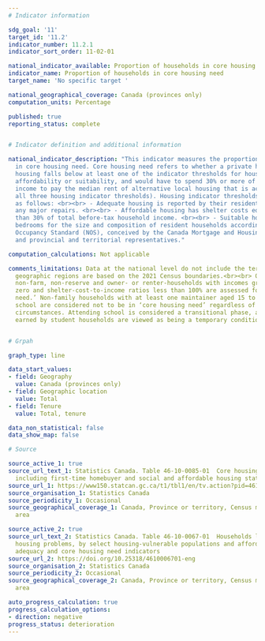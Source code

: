 ```yaml
---
# Indicator information

sdg_goal: '11'
target_id: '11.2'
indicator_number: 11.2.1
indicator_sort_order: 11-02-01

national_indicator_available: Proportion of households in core housing need
indicator_name: Proportion of households in core housing need
target_name: 'No specific target '

national_geographical_coverage: Canada (provinces only)
computation_units: Percentage

published: true
reporting_status: complete


# Indicator definition and additional information

national_indicator_description: "This indicator measures the proportion of households
  in core housing need. Core housing need refers to whether a private household's
  housing falls below at least one of the indicator thresholds for housing adequacy,
  affordability or suitability, and would have to spend 30% or more of its total before-tax
  income to pay the median rent of alternative local housing that is acceptable (attains
  all three housing indicator thresholds). Housing indicator thresholds are defined
  as follows: <br><br> - Adequate housing is reported by their residents as not requiring
  any major repairs. <br><br> - Affordable housing has shelter costs equal to less
  than 30% of total before-tax household income. <br><br> - Suitable housing has enough
  bedrooms for the size and composition of resident households according to the National
  Occupancy Standard (NOS), conceived by the Canada Mortgage and Housing Corporation
  and provincial and territorial representatives."

computation_calculations: Not applicable

comments_limitations: Data at the national level do not include the territories. All
  geographic regions are based on the 2021 Census boundaries.<br><br> Only private,
  non-farm, non-reserve and owner- or renter-households with incomes greater than
  zero and shelter-cost-to-income ratios less than 100% are assessed for ‘core housing
  need.’ Non-family households with at least one maintainer aged 15 to 29 attending
  school are considered not to be in ‘core housing need’ regardless of their housing
  circumstances. Attending school is considered a transitional phase, and low incomes
  earned by student households are viewed as being a temporary condition.


# Grpah

graph_type: line

data_start_values:
- field: Geography
  value: Canada (provinces only)
- field: Geographic location
  value: Total
- field: Tenure
  value: Total, tenure

data_non_statistical: false
data_show_map: false

# Source

source_active_1: true
source_url_text_1: Statistics Canada. Table 46-10-0085-01  Core housing need, by tenure
  including first-time homebuyer and social and affordable housing status
source_url_1: https://www150.statcan.gc.ca/t1/tbl1/en/tv.action?pid=4610008501
source_organisation_1: Statistics Canada
source_periodicity_1: Occasional
source_geographical_coverage_1: Canada, Province or territory, Census metropolitan
  area

source_active_2: true
source_url_text_2: Statistics Canada. Table 46-10-0067-01  Households living with
  housing problems, by select housing-vulnerable populations and affordability, suitability,
  adequacy and core housing need indicators
source_url_2: https://doi.org/10.25318/4610006701-eng
source_organisation_2: Statistics Canada
source_periodicity_2: Occasional
source_geographical_coverage_2: Canada, Province or territory, Census metropolitan
  area

auto_progress_calculation: true
progress_calculation_options:
- direction: negative
progress_status: deterioration
---
```

